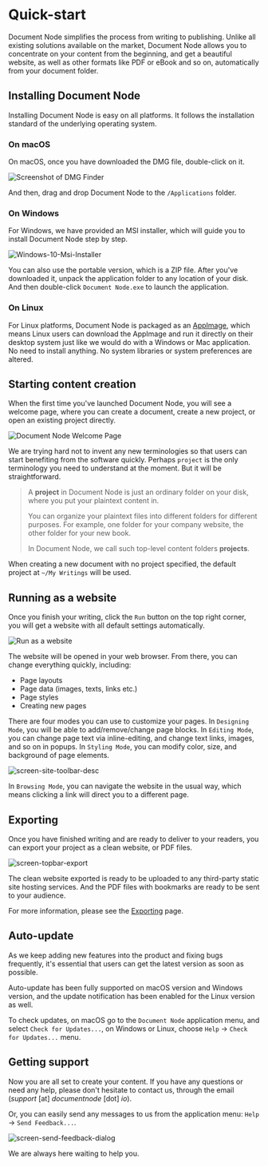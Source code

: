 # Quick-start

Document Node simplifies the process from writing to publishing. Unlike all existing solutions available on the market, Document Node allows you to concentrate on your content from the beginning, and get a beautiful website, as well as other formats like PDF or eBook and so on, automatically from your document folder.

## Installing Document Node

Installing Document Node is easy on all platforms. It follows the installation standard of the underlying operating system.

### On macOS

On macOS, once you have downloaded the DMG file, double-click on it.

![Screenshot of DMG Finder](screenshot_dmg.png)

And then, drag and drop Document Node to the `/Applications` folder.

### On Windows

For Windows, we have provided an MSI installer, which will guide you to install Document Node step by step.

![Windows-10-Msi-Installer](Windows-10-Msi-Installer.png)

You can also use the portable version, which is a ZIP file. After you've downloaded it, unpack the application folder to any location of your disk. And then double-click `Document Node.exe` to launch the application.

### On Linux

For Linux platforms, Document Node is packaged as an [AppImage](https://appimage.org/), which means Linux users can download the AppImage and run it directly on their desktop system just like we would do with a Windows or Mac application. No need to install anything. No system libraries or system preferences are altered.

## Starting content creation

When the first time you've launched Document Node, you will see a welcome page, where you can create a document, create a new project, or open an existing project directly.

![Document Node Welcome Page](welcome-page.png)

We are trying hard not to invent any new terminologies so that users can start benefiting from the software quickly. Perhaps `project` is the only terminology you need to understand at the moment. But it will be straightforward.

> A **project** in Document Node is just an ordinary folder on your disk, where you put your plaintext content in.
> 
> You can organize your plaintext files into different folders for different purposes. For example, one folder for your company website, the other folder for your new book.
> 
> In Document Node, we call such top-level content folders **projects**.

When creating a new document with no project specified, the default project at `~/My Writings` will be used.

## Running as a website

Once you finish your writing, click the `Run` button on the top right corner, you will get a website with all default settings automatically.

![Run as a website](run-as-a-website.png)

The website will be opened in your web browser. From there, you can change everything quickly, including:

* Page layouts
* Page data (images, texts, links etc.)
* Page styles
* Creating new pages

There are four modes you can use to customize your pages. In `Designing Mode`, you will be able to add/remove/change page blocks. In `Editing Mode`, you can change page text via inline-editing, and change text links, images, and so on in popups. In `Styling Mode`, you can modify color, size, and background of page elements.

![screen-site-toolbar-desc](screen-site-toolbar-desc.png)

In `Browsing Mode`, you can navigate the website in the usual way, which means clicking a link will direct you to a different page.

## Exporting

Once you have finished writing and are ready to deliver to your readers, you can export your project as a clean website, or PDF files.

![screen-topbar-export](Writing/screen-topbar-export.png)

The clean website exported is ready to be uploaded to any third-party static site hosting services. And the PDF files with bookmarks are ready to be sent to your audience.

For more information, please see the [Exporting](Writing/Exporting.md) page.

## Auto-update

As we keep adding new features into the product and fixing bugs frequently, it's essential that users can get the latest version as soon as possible.

Auto-update has been fully supported on macOS version and Windows version, and the update notification has been enabled for the Linux version as well.

To check updates, on macOS go to the `Document Node` application menu, and select `Check for Updates...`, on Windows or Linux, choose `Help` -> `Check for Updates...` menu.

## Getting support

Now you are all set to create your content. If you have any questions or need any help, please don't hesitate to contact us, through the email (*support* [at] *documentnode* [dot] *io*).

Or, you can easily send any messages to us from the application menu: `Help` -> `Send Feedback...`. 

![screen-send-feedback-dialog](screen-send-feedback-dialog.png)

We are always here waiting to help you.

